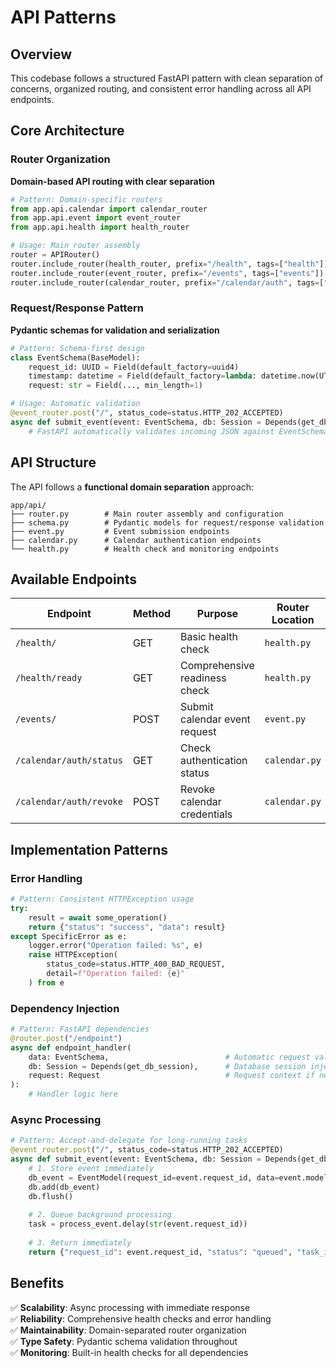# API Patterns

## Overview

This codebase follows a structured FastAPI pattern with clean separation of concerns, organized routing, and consistent error handling across all API endpoints.

## Core Architecture

### Router Organization
**Domain-based API routing with clear separation**

```python
# Pattern: Domain-specific routers
from app.api.calendar import calendar_router
from app.api.event import event_router
from app.api.health import health_router

# Usage: Main router assembly
router = APIRouter()
router.include_router(health_router, prefix="/health", tags=["health"])
router.include_router(event_router, prefix="/events", tags=["events"])
router.include_router(calendar_router, prefix="/calendar/auth", tags=["calendar", "auth"])
```

### Request/Response Pattern
**Pydantic schemas for validation and serialization**

```python
# Pattern: Schema-first design
class EventSchema(BaseModel):
    request_id: UUID = Field(default_factory=uuid4)
    timestamp: datetime = Field(default_factory=lambda: datetime.now(UTC))
    request: str = Field(..., min_length=1)

# Usage: Automatic validation
@event_router.post("/", status_code=status.HTTP_202_ACCEPTED)
async def submit_event(event: EventSchema, db: Session = Depends(get_db_session)):
    # FastAPI automatically validates incoming JSON against EventSchema
```

## API Structure

The API follows a **functional domain separation** approach:

```
app/api/
├── router.py        # Main router assembly and configuration
├── schema.py        # Pydantic models for request/response validation
├── event.py         # Event submission endpoints
├── calendar.py      # Calendar authentication endpoints
└── health.py        # Health check and monitoring endpoints
```

## Available Endpoints

| Endpoint | Method | Purpose | Router Location |
|----------|--------|---------|-----------------|
| `/health/` | GET | Basic health check | `health.py` |
| `/health/ready` | GET | Comprehensive readiness check | `health.py` |
| `/events/` | POST | Submit calendar event request | `event.py` |
| `/calendar/auth/status` | GET | Check authentication status | `calendar.py` |
| `/calendar/auth/revoke` | POST | Revoke calendar credentials | `calendar.py` |

## Implementation Patterns

### Error Handling
```python
# Pattern: Consistent HTTPException usage
try:
    result = await some_operation()
    return {"status": "success", "data": result}
except SpecificError as e:
    logger.error("Operation failed: %s", e)
    raise HTTPException(
        status_code=status.HTTP_400_BAD_REQUEST,
        detail=f"Operation failed: {e}"
    ) from e
```

### Dependency Injection
```python
# Pattern: FastAPI dependencies
@router.post("/endpoint")
async def endpoint_handler(
    data: EventSchema,                          # Automatic request validation
    db: Session = Depends(get_db_session),      # Database session injection
    request: Request                            # Request context if needed
):
    # Handler logic here
```

### Async Processing
```python
# Pattern: Accept-and-delegate for long-running tasks
@event_router.post("/", status_code=status.HTTP_202_ACCEPTED)
async def submit_event(event: EventSchema, db: Session = Depends(get_db_session)):
    # 1. Store event immediately
    db_event = EventModel(request_id=event.request_id, data=event.model_dump())
    db.add(db_event)
    db.flush()
    
    # 2. Queue background processing
    task = process_event.delay(str(event.request_id))
    
    # 3. Return immediately
    return {"request_id": event.request_id, "status": "queued", "task_id": task.id}
```

## Benefits

✅ **Scalability**: Async processing with immediate response  
✅ **Reliability**: Comprehensive health checks and error handling  
✅ **Maintainability**: Domain-separated router organization  
✅ **Type Safety**: Pydantic schema validation throughout  
✅ **Monitoring**: Built-in health checks for all dependencies 